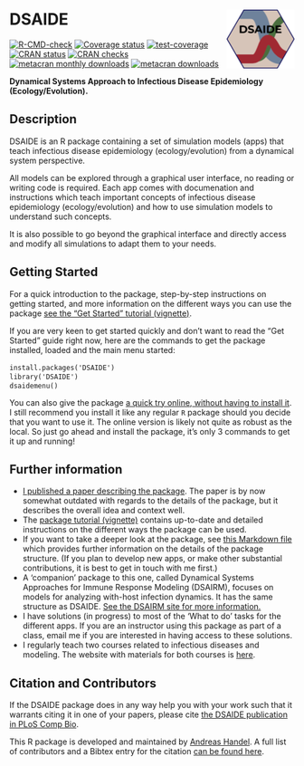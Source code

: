 
<!-- README.md is generated from README.Rmd. Please edit that file -->

# DSAIDE <img src="man/figures/logo.png" align="right" alt="" width="120" />

<!-- badges: start -->

[![R-CMD-check](https://github.com/ahgroup/DSAIDE/workflows/R-CMD-check/badge.svg)](https://github.com/ahgroup/DSAIDE/actions)
[![Coverage
status](https://codecov.io/gh/ahgroup/DSAIDE/branch/master/graph/badge.svg?token=OGO3sVEcPD)](https://codecov.io/gh/ahgroup/DSAIDE)
[![test-coverage](https://github.com/ahgroup/DSAIDE/workflows/test-coverage/badge.svg)](https://github.com/ahgroup/DSAIDE/actions)
[![CRAN
status](https://www.r-pkg.org/badges/version/DSAIDE)](https://cran.r-project.org/package=DSAIDE)
[![CRAN
checks](https://cranchecks.info/badges/summary/DSAIDE)](https://cran.r-project.org/web/checks/check_results_DSAIDE.html)
[![metacran monthly
downloads](http://cranlogs.r-pkg.org/badges/DSAIDE)](https://cran.r-project.org/package=DSAIDE)
[![metacran
downloads](http://cranlogs.r-pkg.org/badges/grand-total/DSAIDE?color=ff69b4)](https://cran.r-project.org/package=DSAIDE)
<!-- badges: end -->

**Dynamical Systems Approach to Infectious Disease Epidemiology
(Ecology/Evolution).**

## Description

DSAIDE is an R package containing a set of simulation models (apps) that
teach infectious disease epidemiology (ecology/evolution) from a
dynamical system perspective.

All models can be explored through a graphical user interface, no
reading or writing code is required. Each app comes with documenation
and instructions which teach important concepts of infectious disease
epidemiology (ecology/evolution) and how to use simulation models to
understand such concepts.

It is also possible to go beyond the graphical interface and directly
access and modify all simulations to adapt them to your needs.

## Getting Started

For a quick introduction to the package, step-by-step instructions on
getting started, and more information on the different ways you can use
the package [see the “Get Started” tutorial
(vignette)](https://ahgroup.github.io/DSAIDE/articles/DSAIDE.html).

If you are very keen to get started quickly and don’t want to read the
“Get Started” guide right now, here are the commands to get the package
installed, loaded and the main menu started:

    install.packages('DSAIDE')
    library('DSAIDE')
    dsaidemenu()

You can also give the package [a quick try online, without having to
install it](https://shiny.ovpr.uga.edu/DSAIDE/). I still recommend you
install it like any regular `R` package should you decide that you want
to use it. The online version is likely not quite as robust as the
local. So just go ahead and install the package, it’s only 3 commands to
get it up and running!

## Further information

-   [I published a paper describing the
    package](https://doi.org/10.1371/journal.pcbi.1005642). The paper is
    by now somewhat outdated with regards to the details of the package,
    but it describes the overall idea and context well.  
-   The [package tutorial
    (vignette)](https://ahgroup.github.io/DSAIDE/articles/DSAIDE.html)
    contains up-to-date and detailed instructions on the different ways
    the package can be used.
-   If you want to take a deeper look at the package, see [this Markdown
    file](https://github.com/ahgroup/DSAIDE/blob/master/inst/docsfordevelopers/documentation.md)
    which provides further information on the details of the package
    structure. (If you plan to develop new apps, or make other
    substantial contributions, it is best to get in touch with me
    first.)
-   A ‘companion’ package to this one, called Dynamical Systems
    Approaches for Immune Response Modeling (DSAIRM), focuses on models
    for analyzing with-host infection dynamics. It has the same
    structure as DSAIDE. [See the DSAIRM site for more
    information.](https://ahgroup.github.io/DSAIRM/)
-   I have solutions (in progress) to most of the ‘What to do’ tasks for
    the different apps. If you are an instructor using this package as
    part of a class, email me if you are interested in having access to
    these solutions.
-   I regularly teach two courses related to infectious diseases and
    modeling. The website with materials for both courses is
    [here](https://andreashandel.github.io/IDEMAcourse/).

## Citation and Contributors

If the DSAIDE package does in any way help you with your work such that
it warrants citing it in one of your papers, please cite [the DSAIDE
publication in PLoS Comp
Bio](https://doi.org/10.1371/journal.pcbi.1005642).

This R package is developed and maintained by [Andreas
Handel](https://www.andreashandel.com/). A full list of contributors and
a Bibtex entry for the citation [can be found
here](https://ahgroup.github.io/DSAIDE/authors.html).
